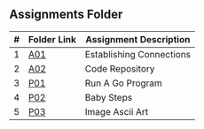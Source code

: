 ##  Assignments Folder

|   #   | Folder Link | Assignment Description |
| :---: | ----------- | ---------------------- |
|1| [A01](https://github.com/srocka0716/4143-PLC/tree/main/Assignments/A01)         |Establishing Connections|
|2| [A02](https://github.com/srocka0716/4143-PLC/tree/main/Assignments/A02)         |Code Repository|
|3| [P01](https://github.com/srocka0716/4143-PLC/tree/main/Assignments/P01)         |Run A Go Program|
|4| [P02](https://github.com/srocka0716/4143-PLC/tree/main/Assignments/P02)         |Baby Steps|
|5| [P03](https://github.com/srocka0716/4143-PLC/tree/main/Assignments/P03)         |Image Ascii Art|

